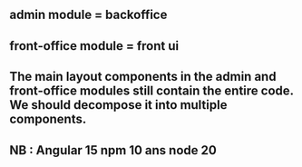 

## admin module = backoffice 

## front-office module = front ui 

## The main layout components in the admin and front-office modules still contain the entire code. We should decompose it into multiple components.


## NB : Angular 15 npm 10 ans node 20